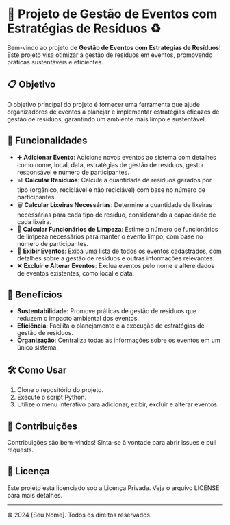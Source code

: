 # 🎉 Projeto de Gestão de Eventos com Estratégias de Resíduos ♻️

Bem-vindo ao projeto de **Gestão de Eventos com Estratégias de Resíduos**! Este projeto visa otimizar a gestão de resíduos em eventos, promovendo práticas sustentáveis e eficientes.

## 📋 Objetivo

O objetivo principal do projeto é fornecer uma ferramenta que ajude organizadores de eventos a planejar e implementar estratégias eficazes de gestão de resíduos, garantindo um ambiente mais limpo e sustentável.

## 🚀 Funcionalidades

- ➕ **Adicionar Evento**: Adicione novos eventos ao sistema com detalhes como nome, local, data, estratégias de gestão de resíduos, gestor responsável e número de participantes.
- 📊 **Calcular Resíduos**: Calcule a quantidade de resíduos gerados por tipo (orgânico, reciclável e não reciclável) com base no número de participantes.
- 🗑️ **Calcular Lixeiras Necessárias**: Determine a quantidade de lixeiras necessárias para cada tipo de resíduo, considerando a capacidade de cada lixeira.
- 👷 **Calcular Funcionários de Limpeza**: Estime o número de funcionários de limpeza necessários para manter o evento limpo, com base no número de participantes.
- 👀 **Exibir Eventos**: Exiba uma lista de todos os eventos cadastrados, com detalhes sobre a gestão de resíduos e outras informações relevantes.
- ❌ **Excluir e Alterar Eventos**: Exclua eventos pelo nome e altere dados de eventos existentes, como local e data.

## 🌟 Benefícios

- **Sustentabilidade**: Promove práticas de gestão de resíduos que reduzem o impacto ambiental dos eventos.
- **Eficiência**: Facilita o planejamento e a execução de estratégias de gestão de resíduos.
- **Organização**: Centraliza todas as informações sobre os eventos em um único sistema.

## 🛠️ Como Usar

1. Clone o repositório do projeto.
2. Execute o script Python.
3. Utilize o menu interativo para adicionar, exibir, excluir e alterar eventos.

## 🤝 Contribuições

Contribuições são bem-vindas! Sinta-se à vontade para abrir issues e pull requests.

## 📜 Licença 

Este projeto está licenciado sob a Licença Privada. Veja o arquivo LICENSE para mais detalhes.

---

© 2024 [Seu Nome]. Todos os direitos reservados.

